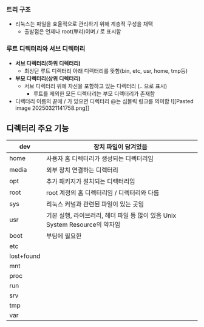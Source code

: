 
### 트리 구조
- 리눅스는 파일을 효율적으로 관리하기 위해 계층적 구성을 채택
	- 출발점은 언제나 root(뿌리)이며 / 로 표시함
	
### 루트 디렉터리와 서브 디렉터리
- **서브 디렉터리(하위 디렉터리)**
	- 최상단 루트 디렉터리 아래 디렉터리를 뜻함(bin, etc, usr, home, tmp등)
- **부모 디렉터리(상위 디렉터리)**
	- 서브 디렉터리 위에 자신을 포함하고 있는 디렉터리 (.. 으로 표시)
		- 루트를 제외한 모든 디렉터리는 부모 디렉터리가 존재함
- 디렉터리 이름의 끝에 / 가 있으면 디렉터리 @는 심볼릭 링크를 의미함
![[Pasted image 20250321141758.png]]


## 디렉터리 주요 기능

| dev        | 장치 파일이 담겨있음                                           |
| ---------- | ----------------------------------------------------- |
| home       | 사용자 홈 디렉터리가 생성되는 디렉터리임                                |
| media      | 외부 장치 연결하는 디렉터리                                       |
| opt        | 추가 패키지가 설치되는 디렉터리임                                    |
| root       | root 계정의 홈 디렉터리임 / 디렉터리와 다름                           |
| sys        | 리눅스 커널과 관련된 파일이 있는 곳임                                 |
| usr        | 기본 실행, 라이브러리, 헤더 파일 등 많이 있음 Unix System Resource의 약자임 |
| boot       | 부팅에 필요한                                               |
| etc        |                                                       |
| lost+found |                                                       |
| mnt        |                                                       |
| proc       |                                                       |
| run        |                                                       |
| srv        |                                                       |
| tmp        |                                                       |
| var        |                                                       |
